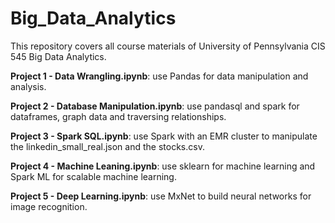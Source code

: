 # Big_Data_Analytics

This repository covers all course materials of University of Pennsylvania CIS 545 Big Data Analytics.

**Project 1 - Data Wrangling.ipynb**: use Pandas for data manipulation and analysis.

**Project 2 - Database Manipulation.ipynb**: use pandasql and spark for dataframes, graph data and traversing relationships.

**Project 3 - Spark SQL.ipynb**: use Spark with an EMR cluster to manipulate the linkedin_small_real.json and the stocks.csv.

**Project 4 - Machine Leaning.ipynb**: use sklearn for machine learning and Spark ML for scalable machine learning.

**Project 5 - Deep Learning.ipynb**: use MxNet to build neural networks for image recognition. 
